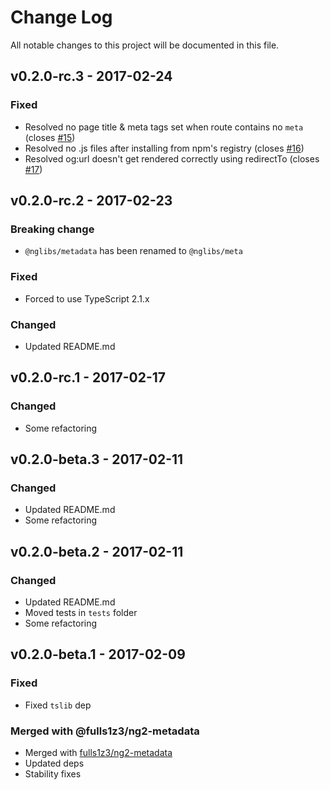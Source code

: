 # Change Log
All notable changes to this project will be documented in this file.

## v0.2.0-rc.3 - 2017-02-24
### Fixed
- Resolved no page title & meta tags set when route contains no `meta` (closes [#15](https://github.com/nglibs/meta/issue/15))
- Resolved no .js files after installing from npm's registry (closes [#16](https://github.com/nglibs/meta/issue/16))
- Resolved og:url doesn't get rendered correctly using redirectTo (closes [#17](https://github.com/nglibs/meta/issue/17))

## v0.2.0-rc.2 - 2017-02-23
### Breaking change
- `@nglibs/metadata` has been renamed to `@nglibs/meta`

### Fixed
- Forced to use TypeScript 2.1.x

### Changed
- Updated README.md

## v0.2.0-rc.1 - 2017-02-17
### Changed
- Some refactoring

## v0.2.0-beta.3 - 2017-02-11
### Changed
- Updated README.md
- Some refactoring

## v0.2.0-beta.2 - 2017-02-11
### Changed
- Updated README.md
- Moved tests in `tests` folder
- Some refactoring

## v0.2.0-beta.1 - 2017-02-09
### Fixed
- Fixed `tslib` dep

### Merged with @fulls1z3/ng2-metadata
- Merged with [fulls1z3/ng2-metadata](https://github.com/fulls1z3/ng2-metadata)
- Updated deps
- Stability fixes
